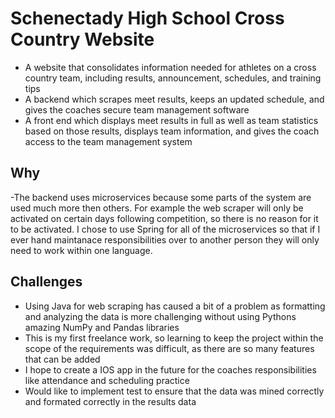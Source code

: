 # Schenectady High School Cross Country Website

- A website that consolidates information needed for athletes on a cross country team, including results, announcement, schedules, and training tips
- A backend which scrapes meet results, keeps an updated schedule, and gives the coaches secure team management software
- A front end which displays meet results in full as well as team statistics based on those results, displays team information, and gives the coach access to the team management system

## Why
-The backend uses microservices because some parts of the system are used much more then others. For example the web scraper will only be activated on certain days following competition, so there is no reason for it to be activated. I chose to use Spring for all of the microservices so that if I ever hand maintanace responsibilities over to another person they will only need to work within one language. 

## Challenges
- Using Java for web scraping has caused a bit of a problem as formatting and analyzing the data is more challenging without using Pythons amazing NumPy and Pandas libraries
- This is my first freelance work, so learning to keep the project within the scope of the requirements was difficult, as there are so many features that can be added
- I hope to create a IOS app in the future for the coaches responsibilities like attendance and scheduling practice
- Would like to implement test to ensure that the data was mined correctly and formated correctly in the results data

